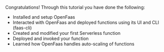Congratulations! Through this tutorial you have done the following: 
* Installed and setup OpenFaas
* Interacted with OpenFaas and deployed functions using its UI and CLI (faas-cli)
* Created and modified your first Serverless function
* Deployed and invoked your function
* Learned how OpenFaas handles auto-scaling of functions 

